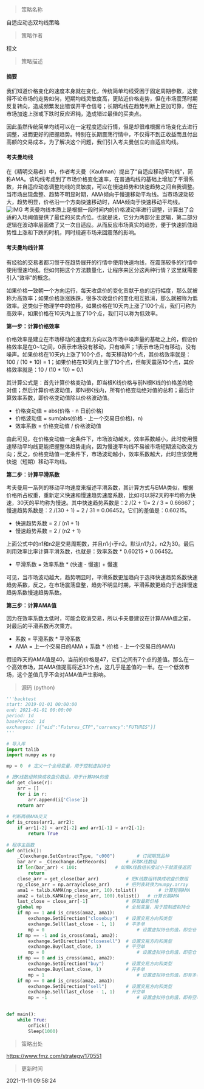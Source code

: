 
> 策略名称

自适应动态双均线策略

> 策略作者

程文

> 策略描述

#### 摘要
我们知道价格变化的速度本身就在变化，传统简单均线受困于固定周期参数，这使得不论市场的走势如何，短期均线灵敏度高，更贴近价格走势，但在市场震荡时期反复转向，造成频繁发出错误开平仓信号；长期均线在趋势判断上更加可靠，但在市场加速上涨或下跌时反应迟钝，造成错过最佳的买卖点。

因此虽然传统简单均线可以在一定程度适应行情，但是却很难根据市场变化去进行调整，进而更好的把握趋势。特别在长期震荡行情中，不仅得不到正收益而且付出高额的交易成本，为了解决这个问题，我们引入考夫曼创立的自适应均线。

#### 考夫曼均线
在《精明交易者》中，作者考夫曼（Kaufman）提出了“自适应移动平均线”，简称AMA。该均线考虑到了市场价格变化速率，在普通均线的基础上增加了平滑系数，并自适应动态调整均线的灵敏度，可以在慢速趋势和快速趋势之间自我调整。当市场出现盘整、趋势不明显时期，AMA倾向于慢速移动平均线。当市场波动较大，趋势明显，价格沿一个方向快速移动时，AMA倾向于快速移动平均线。
 ![IMG](https://www.fmz.com/upload/asset/39c34257db82a70daad3.png) 
考夫曼均线本质上是根据一段时间内的价格波动率进行调整，计算出了合适的入场阈值提供了最佳的买卖点位。也就是说，它分为两部分主逻辑，第二部分逻辑在波动率层面做了又一次自适应。从而反应市场真实的趋势，便于快速抓住趋势性上涨和下跌的时机，同时规避市场来回震荡的影响。

#### 考夫曼均线计算
有经验的交易者都习惯于在趋势展开的行情中使用快速均线，在震荡较多的行情中使用慢速均线。但如何把这个方法数量化，让程序来区分这两种行情？这里就需要引入“效率”的概念。

如果价格一致朝一个方向运行，每天收盘价的变化贡献于总的运行幅度，那么就被称为高效率；如果价格涨涨跌跌，很多次收盘价的变化相互抵消，那么就被称为低效率。这类似于物理学中的位移，如果价格在10天内上涨了100个点，我们可称为高效率，如果价格在10天内上涨了10个点，我们可以称为低效率。

**第一步：计算价格效率**

价格效率是建立在市场移动的速度和方向以及市场中噪声量的基础之上的，假设价格效率是在0~1之间，0表示市场没有移动，只有噪声；1表示市场只有移动，没有噪声。如果价格在10天内上涨了100个点，每天移动10个点，其价格效率就是：100 / (10 * 10) = 1；如果价格在10天内上涨了10个点，但每天震荡10个点，其价格效率就是：10 / (10 * 10) = 0.1

其计算公式是：首先计算价格变动值，即当根K线价格与前N根K线的价格差的绝对值；然后计算价格波动值，即N根K线内，所有价格变动绝对值的总和；最后计算效率系数，即价格变动值除以价格波动值。

- 价格变动值 = abs(价格 - n 日前价格)
- 价格波动值 = sum(abs(价格 - 上一个交易日价格)，n)
- 效率系数 = 价格变动值 / 价格波动值

由此可见，在价格变动值一定条件下，市场波动越大，效率系数越小，此时使用慢速移动平均线更能把握整体趋势走向，因为慢速平均线不易被市场短期波动改变方向；反之，价格变动值一定条件下，市场波动越小，效率系数越大，此时应该使用快速（短期）移动平均线。

**第二步：计算平滑系数**

考夫曼用一系列的移动平均速度来描述平滑系数，其计算方式与EMA类似，根据价格所占权重，重新定义快速和慢速趋势速度系数，比如可以将2天的平均称为快速，30天的平均称为慢速。其中快速趋势系数是：2 /(2 + 1)= 2 / 3 = 0.66667；慢速趋势系数是：2 /(30 + 1) = 2 / 31 = 0.06452。它们的差值是：0.60215。

- 快速趋势系数 = 2 / (n1 + 1)
- 慢速趋势系数 = 2 / (n2 + 1)

上面公式中的n1和n2是交易周期数，并且n1小于n2。默认n1为2，n2为30。最后利用效率比率计算平滑系数，也就是：效率系数 * 0.60215 + 0.06452。

- 平滑系数 = 效率系数 * (快速 - 慢速) + 慢速

可见，当市场波动越大，趋势明显时，平滑系数更加趋向于选择快速趋势系数快速趋势系数，反之，在市场震荡盘整，趋势不明显时期，平滑系数更趋向于选择慢速趋势系数慢速趋势系数。

**第三步：计算AMA值**

因为在效率系数太低时，可能会取消交易，所以卡夫曼建议在计算AMA值之前，对最后的平滑系数再次乘方。

- 系数 = 平滑系数 * 平滑系数
- AMA = 上一个交易日的AMA + 系数 * (价格 - 上一个交易日的AMA)

假设昨天的AMA值是40，当前的价格是47，它们之间有7个点的差值。那么在一个高效市场，其AMA值提高将近3.1个点，这几乎是差值的一半。在一个低效市场，这个差值几乎不会对AMA值产生影响。




> 源码 (python)

``` python
'''backtest
start: 2019-01-01 00:00:00
end: 2021-01-01 00:00:00
period: 1d
basePeriod: 1d
exchanges: [{"eid":"Futures_CTP","currency":"FUTURES"}]
'''

# 导入库
import talib
import numpy as np

mp = 0  # 定义一个全局变量，用于控制虚拟持仓

# 把K线数组转换成收盘价数组，用于计算AMA的值
def get_close(r):
    arr = []
    for i in r:
        arr.append(i['Close'])
    return arr
    
# 判断两根AMA交叉
def is_cross(arr1, arr2):
    if arr1[-2] < arr2[-2] and arr1[-1] > arr2[-1]:
        return True
    
# 程序主函数
def onTick():
    _C(exchange.SetContractType, "c000") 		# 订阅期货品种
    bar_arr = _C(exchange.GetRecords)  		# 获取K线数组
    if len(bar_arr) < 100:  			# 如果K线数组长度过小于就直接返回
        return
    close_arr = get_close(bar_arr)  		# 把K线数组转换成收盘价数组
    np_close_arr = np.array(close_arr) 		# 把列表转换为numpy.array
    ama1 = talib.KAMA(np_close_arr, 10).tolist()		# 计算短期AMA
    ama2 = talib.KAMA(np_close_arr, 100).tolist()  	# 计算长期AMA
    last_close = close_arr[-1]  			# 获取最新价格
    global mp  								# 全局变量，用于控制虚拟持仓
    if mp == 1 and is_cross(ama2, ama1):
        exchange.SetDirection("closebuy")  	# 设置交易方向和类型
        exchange.Sell(last_close - 1, 1)  	# 平多单
        mp = 0  								# 设置虚拟持仓的值，即空仓
    if mp == -1 and is_cross(ama1, ama2):
        exchange.SetDirection("closesell")	# 设置交易方向和类型
        exchange.Buy(last_close, 1)  		# 平空单
        mp = 0  								# 设置虚拟持仓的值，即空仓
    if mp == 0 and is_cross(ama1, ama2):
        exchange.SetDirection("buy")  		# 设置交易方向和类型
        exchange.Buy(last_close, 1)  		# 开多单
        mp = 1  								# 设置虚拟持仓的值，即有多单
    if mp == 0 and is_cross(ama2, ama1):
        exchange.SetDirection("sell")  		# 设置交易方向和类型
        exchange.Sell(last_close - 1, 1)  	# 开空单
        mp = -1  								# 设置虚拟持仓的值，即有空单

        
def main():
    while True:
        onTick()
        Sleep(1000)
```

> 策略出处

https://www.fmz.com/strategy/170551

> 更新时间

2021-11-11 09:58:24
